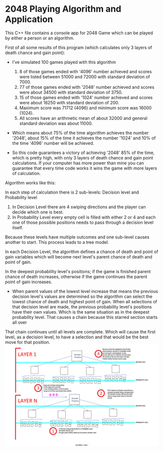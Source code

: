 # 2048 Playing Algorithm and Application
This C++ file contains a console app for 2048 Game which can be played by either a person or an algorithm. 

First of all some results of this program (which calculates only 3 layers of death chance and gain point): 
* I've simulated 100 games played with this algorithm
  1) 8 of those games ended with '4096' number achieved and scores were listed between 51000 and 72000 with standard deviation of 7000.
  2) 77 of those games ended with '2048' number achieved and scores were about 34500 with standard deviation of 3750.
  3) 15 of those games ended with '1024' number achieved and scores were about 16250 with standard deviation of 200.
  4) Maximum score was 71712 (4096) and minimum score was 16000 (1024).
  5) All scores have an arithmetic mean of about 32000 and general standard deviation was about 11000.
  
* Which means about 75% of the time algorithm achieves the number '2048', about 15% of the time it achieves the number '1024' and 10% of the time '4096' number will be achieved.

* So this code guarantees a victory of achieving '2048' 85% of the time, which is pretty high, with only 3 layers of death chance and gain point calculations. If your computer has more power than mine you can guarantee that every time code works it wins the game with more layers of calculation.


Algorithm works like this:

In each step of calculation there is 2 sub-levels: Decision level and Probability level

1) In Decision Level there are 4 swiping directions and the player can decide which one is best.
2) In Probability Level every empty cell is filled with either 2 or 4 and each one of those possible positions needs to pass through a decision level itself.

Because these levels have multiple outcomes and one sub-level causes another to start. This process leads to a tree model.

In each Decision Level, the algorithm defines a chance of death and point of gain variables which will become next level's parent chance of death and point of gain.

In the deepest probability level's positions; if the game is finished parent chance of death increases, otherwise if the game continues the parent point of gain increases.

* When parent values of the lowest level increase that means the previous decision level's values are determined so the algorithm can select the lowest chance of death and highest point of gain. When all selections of that decision level are made, the previous probability level's positions have their own values. Which is the same situation as in the deepest probability level. That causes a chain because this starred section starts all over

That chain continues until all levels are complete. Which will cause the first level, as a decision level, to have a selection and that would be the best move for that position.
![alt text](https://github.com/kerem-kirici/2048-Playing-Algorithm/blob/main/2048Algorithm.jpg)
